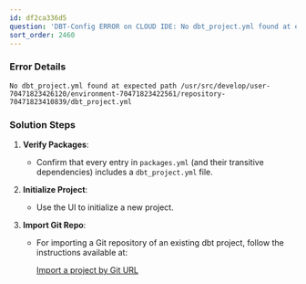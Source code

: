 ```yaml
---
id: df2ca336d5
question: 'DBT-Config ERROR on CLOUD IDE: No dbt_project.yml found at expected path'
sort_order: 2460
---
```


### Error Details

```
No dbt_project.yml found at expected path /usr/src/develop/user-70471823426120/environment-70471823422561/repository-70471823410839/dbt_project.yml
```

### Solution Steps

1. **Verify Packages**:
   - Confirm that every entry in `packages.yml` (and their transitive dependencies) includes a `dbt_project.yml` file.

2. **Initialize Project**:
   - Use the UI to initialize a new project.

3. **Import Git Repo**:
   - For importing a Git repository of an existing dbt project, follow the instructions available at:
   
     [Import a project by Git URL](https://docs.getdbt.com/docs/cloud/git/import-a-project-by-git-url)